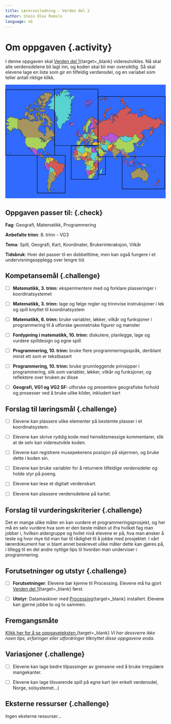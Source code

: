 ```yaml
---
title: Lærerveiledning - Verden del 2
author: Stein Olav Romslo
language: nb
---
```



# Om oppgaven {.activity}

I denne oppgaven skal [Verden del
1](../verden_del1/verden_del1.html){target=_blank} videreutvikles. Nå skal alle
verdensdelene bli lagt inn, og koden skal bli mer oversiktlig. Så skal elevene
lage en liste som gir en tilfeldig verdensdel, og en variabel som teller antall
riktige klikk.

![Bilde av hele verden](heleVerden.png)

## Oppgaven passer til: {.check}

__Fag__: Geografi, Matematikk, Programmering

__Anbefalte trinn__: 8. trinn - VG3

__Tema__: Spill, Geografi, Kart, Koordinater, Brukerinteraksjon, Vilkår

__Tidsbruk__: Hver del passer til en dobbelttime, men kan også fungere i et
undervisningsopplegg over lengre tid.

## Kompetansemål {.challenge}

- [ ] __Matematikk, 3. trinn:__ eksperimentere med og forklare plasseringer i koordinatsystemet

- [ ] __Matematikk, 3. trinn:__ lage og følge regler og trinnvise instruksjoner i lek og spill knyttet til koordinatsystem

- [ ] __Matematikk, 6. trinn:__ bruke variabler, løkker, vilkår og funksjoner i programmering til å utforske geometriske figurer og mønster

- [ ] __Fordypning i matematikk, 10. trinn:__ diskutere, planlegge, lage og vurdere spilldesign og egne spill

- [ ] __Programmering, 10. trinn:__ bruke flere programmeringsspråk, deriblant minst ett som er tekstbasert

- [ ] __Programmering, 10. trinn:__ bruke grunnleggende prinsipper i programmering, slik som variabler, løkker, vilkår og funksjoner, og reflektere over bruken av disse

- [ ] __Geografi, VG1 og VG2 SF:__ utforske og presentere geografiske forhold og prosesser ved å bruke ulike kilder, inkludert kart

## Forslag til læringsmål {.challenge}

- [ ] Elevene kan plassere ulike elementer på bestemte plasser i et
  koordinatsystem.

- [ ] Elevene kan skrive ryddig kode med hensiktsmessige kommentarer, slik at de
  selv kan videreutvikle koden.

- [ ] Elevene kan registrere musepekerens posisjon på skjermen, og bruke dette i
  koden sin.

- [ ] Elevene kan bruke variabler for å returnere tilfeldige verdensdeler og
  holde styr på poeng.

- [ ] Elevene kan lese et digitalt verdenskart.

- [ ] Elevene kan plassere verdensdelene på kartet.

## Forslag til vurderingskriterier {.challenge}

Det er mange ulike måter en kan vurdere et programmeringsprosjekt, og her må en
selv vurdere hva som er den beste måten ut ifra hvilket fag man jobber i,
hvilken aldergruppe og hvilet nivå elevene er på, hva man ønsker å teste og hvor
mye tid man har til rådighet til å jobbe med prosjektet. I vårt lærerdokument
har vi blant annet beskrevet ulike måter dette kan gjøres på, i tillegg til en
del andre nyttige tips til hvordan man underviser i programmering.

## Forutsetninger og utstyr {.challenge}

- [ ] __Forutsetninger__: Elevene bør kjenne til Processing. Elevene må ha gjort
  [Verden del 1](../verden_del1/verden_del1.html){target=_blank} først.

- [ ] __Utstyr__: Datamaskiner med
  [Processing](https://www.processing.org/download/){target=_blank} installert.
  Elevene kan gjerne jobbe to og to sammen.

## Fremgangsmåte

[Klikk her for å se
oppgaveteksten.](../verden_del1/verden_del1.html){target=_blank} _Vi har
dessverre ikke noen tips, erfaringer eller utfordringer tilknyttet disse
oppgavene enda._

## Variasjoner {.challenge}

- [ ] Elevene kan lage bedre tilpassinger av grensene ved å bruke irregulære
  mangekanter.

- [ ] Elevene kan lage tilsvarende spill på egne kart (en enkelt verdensdel,
  Norge, solsystemet...)

## Eksterne ressurser {.challenge}

Ingen eksterne ressurser...
